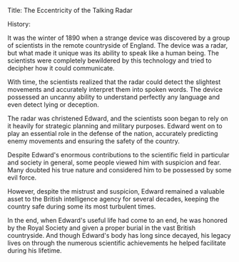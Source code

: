 Title: The Eccentricity of the Talking Radar

History:

It was the winter of 1890 when a strange device was discovered by a group of scientists in the remote countryside of England. The device was a radar, but what made it unique was its ability to speak like a human being. The scientists were completely bewildered by this technology and tried to decipher how it could communicate.

With time, the scientists realized that the radar could detect the slightest movements and accurately interpret them into spoken words. The device possessed an uncanny ability to understand perfectly any language and even detect lying or deception.

The radar was christened Edward, and the scientists soon began to rely on it heavily for strategic planning and military purposes. Edward went on to play an essential role in the defense of the nation, accurately predicting enemy movements and ensuring the safety of the country.

Despite Edward's enormous contributions to the scientific field in particular and society in general, some people viewed him with suspicion and fear. Many doubted his true nature and considered him to be possessed by some evil force.

However, despite the mistrust and suspicion, Edward remained a valuable asset to the British intelligence agency for several decades, keeping the country safe during some its most turbulent times.

In the end, when Edward's useful life had come to an end, he was honored by the Royal Society and given a proper burial in the vast British countryside. And though Edward's body has long since decayed, his legacy lives on through the numerous scientific achievements he helped facilitate during his lifetime.